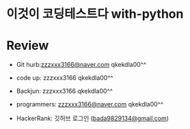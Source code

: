 # 이것이 코딩테스트다 with-python
# Review

* Git hurb:zzzxxx3166@naver.com
qkekdla00^^

* code up: 
zzzxxx3166
qkekdla00^^

* Backjun: 
zzzxxx3166
qkekdla00^^

* programmers: 
zzzxxx3166@naver.com
qkekdla00^^

* HackerRank:
깃허브 로그인 (bada9829134@gmail.com)
